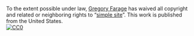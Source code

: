 To the extent possible under law,
[Gregory Farage](https://github.com/faragegr)
has waived all copyright and related or neighboring rights to
&ldquo;[simple site](https://github.com/faragegr/simple_site)&rdquo;.
This work is published from the United States.
<br/>
[![CC0](https://i.creativecommons.org/p/zero/1.0/88x31.png)](https://creativecommons.org/publicdomain/zero/1.0/)
